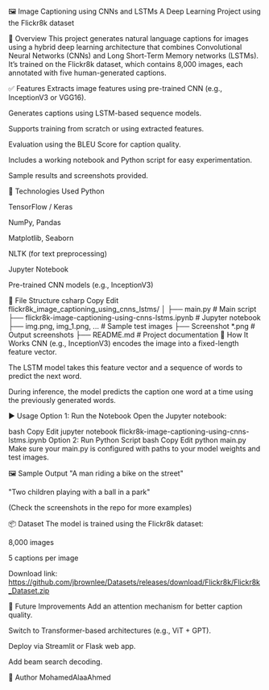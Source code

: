 🖼️ Image Captioning using CNNs and LSTMs
A Deep Learning Project using the Flickr8k dataset

📌 Overview
This project generates natural language captions for images using a hybrid deep learning architecture that combines Convolutional Neural Networks (CNNs) and Long Short-Term Memory networks (LSTMs).
It’s trained on the Flickr8k dataset, which contains 8,000 images, each annotated with five human-generated captions.

✅ Features
Extracts image features using pre-trained CNN (e.g., InceptionV3 or VGG16).

Generates captions using LSTM-based sequence models.

Supports training from scratch or using extracted features.

Evaluation using the BLEU Score for caption quality.

Includes a working notebook and Python script for easy experimentation.

Sample results and screenshots provided.

🧠 Technologies Used
Python

TensorFlow / Keras

NumPy, Pandas

Matplotlib, Seaborn

NLTK (for text preprocessing)

Jupyter Notebook

Pre-trained CNN models (e.g., InceptionV3)

📁 File Structure
csharp
Copy
Edit
flickr8k_image_captioning_using_cnns_lstms/
│
├── main.py                              # Main script
├── flickr8k-image-captioning-using-cnns-lstms.ipynb  # Jupyter notebook
├── img.png, img_1.png, ...              # Sample test images
├── Screenshot *.png                     # Output screenshots
├── README.md                            # Project documentation
🧪 How It Works
CNN (e.g., InceptionV3) encodes the image into a fixed-length feature vector.

The LSTM model takes this feature vector and a sequence of words to predict the next word.

During inference, the model predicts the caption one word at a time using the previously generated words.

▶️ Usage
Option 1: Run the Notebook
Open the Jupyter notebook:

bash
Copy
Edit
jupyter notebook flickr8k-image-captioning-using-cnns-lstms.ipynb
Option 2: Run Python Script
bash
Copy
Edit
python main.py
Make sure your main.py is configured with paths to your model weights and test images.

🖼️ Sample Output
"A man riding a bike on the street"

"Two children playing with a ball in a park"

(Check the screenshots in the repo for more examples)

📦 Dataset
The model is trained using the Flickr8k dataset:

8,000 images

5 captions per image

Download link: https://github.com/jbrownlee/Datasets/releases/download/Flickr8k/Flickr8k_Dataset.zip

🔧 Future Improvements
Add an attention mechanism for better caption quality.

Switch to Transformer-based architectures (e.g., ViT + GPT).

Deploy via Streamlit or Flask web app.

Add beam search decoding.

👤 Author
MohamedAlaaAhmed

